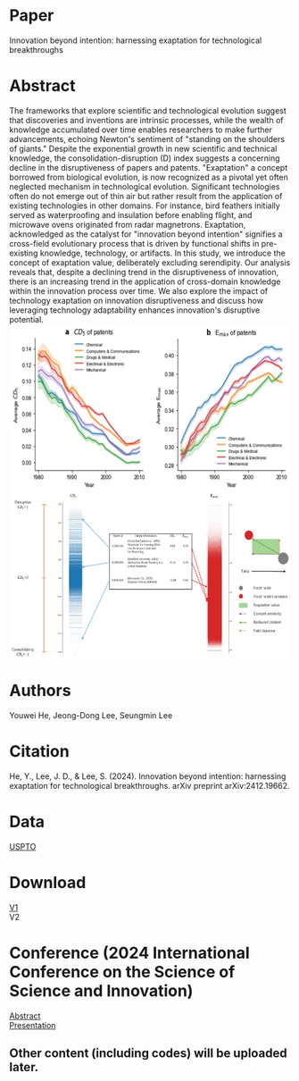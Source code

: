 # Paper
Innovation beyond intention: harnessing exaptation for technological breakthroughs  
# Abstract
The frameworks that explore scientific and technological evolution suggest that discoveries and inventions are intrinsic processes, while the wealth of knowledge accumulated over time enables researchers to make further advancements, echoing Newton's sentiment of "standing on the shoulders of giants." Despite the exponential growth in new scientific and technical knowledge, the consolidation-disruption (D) index suggests a concerning decline in the disruptiveness of papers and patents. "Exaptation" a concept borrowed from biological evolution, is now recognized as a pivotal yet often neglected mechanism in technological evolution. Significant technologies often do not emerge out of thin air but rather result from the application of existing technologies in other domains. For instance, bird feathers initially served as waterproofing and insulation before enabling flight, and microwave ovens originated from radar magnetrons. Exaptation, acknowledged as the catalyst for "innovation beyond intention" signifies a cross-field evolutionary process that is driven by functional shifts in pre-existing knowledge, technology, or artifacts. In this study, we introduce the concept of exaptation value, deliberately excluding serendipity. Our analysis reveals that, despite a declining trend in the disruptiveness of innovation, there is an increasing trend in the application of cross-domain knowledge within the innovation process over time. We also explore the impact of technology exaptation on innovation disruptiveness and discuss how leveraging technology adaptability enhances innovation's disruptive potential.  
<img src="fig/fig3.jpg" alt="Disruption vs Exaptation" width="700" height="300" style="display: block; margin: 0 auto;">
<img src="fig/fig2.jpg" alt="Disruption vs Exaptation" width="700" height="300" style="display: block; margin: 0 auto;">
# Authors  
Youwei He, Jeong-Dong Lee, Seungmin Lee
# Citation  
He, Y., Lee, J. D., & Lee, S. (2024). Innovation beyond intention: harnessing exaptation for technological breakthroughs. arXiv preprint arXiv:2412.19662.
# Data
<a href='https://patentsview.org/'>USPTO</a>   
# Download
<a href='https://doi.org/10.48550/arXiv.2412.19662'> V1 </a>  
V2
# Conference (2024 International Conference on the Science of Science and Innovation)  
<a href='doc/abstract.pdf'>Abstract</a>  
<a href='doc/HeYouwei_July2.pdf'>Presentation</a>  
## Other content (including codes) will be uploaded later.

